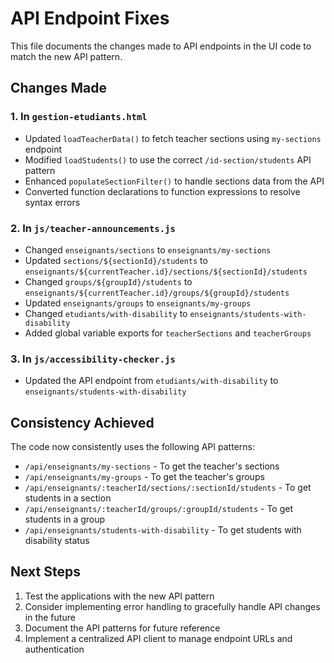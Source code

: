 # API Endpoint Fixes

This file documents the changes made to API endpoints in the UI code to match the new API pattern.

## Changes Made

### 1. In `gestion-etudiants.html`

- Updated `loadTeacherData()` to fetch teacher sections using `my-sections` endpoint
- Modified `loadStudents()` to use the correct `/id-section/students` API pattern
- Enhanced `populateSectionFilter()` to handle sections data from the API
- Converted function declarations to function expressions to resolve syntax errors

### 2. In `js/teacher-announcements.js`

- Changed `enseignants/sections` to `enseignants/my-sections`
- Updated `sections/${sectionId}/students` to `enseignants/${currentTeacher.id}/sections/${sectionId}/students`
- Changed `groups/${groupId}/students` to `enseignants/${currentTeacher.id}/groups/${groupId}/students`
- Updated `enseignants/groups` to `enseignants/my-groups`
- Changed `etudiants/with-disability` to `enseignants/students-with-disability`
- Added global variable exports for `teacherSections` and `teacherGroups`

### 3. In `js/accessibility-checker.js`

- Updated the API endpoint from `etudiants/with-disability` to `enseignants/students-with-disability`

## Consistency Achieved

The code now consistently uses the following API patterns:

- `/api/enseignants/my-sections` - To get the teacher's sections
- `/api/enseignants/my-groups` - To get the teacher's groups
- `/api/enseignants/:teacherId/sections/:sectionId/students` - To get students in a section
- `/api/enseignants/:teacherId/groups/:groupId/students` - To get students in a group
- `/api/enseignants/students-with-disability` - To get students with disability status

## Next Steps

1. Test the applications with the new API pattern
2. Consider implementing error handling to gracefully handle API changes in the future
3. Document the API patterns for future reference
4. Implement a centralized API client to manage endpoint URLs and authentication
